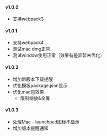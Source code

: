 #### v1.0.0

* 支持webpack3



#### v1.0.1

* 支持webpack4.
* 测试mac dmg正常
* 测试window使用正常（效果有差异暂未优化）



#### v1.0.2

* 增加新版本下载提醒
* 优化模板package.json显示
* 优化mac包效果
  * 限制缩放&全屏

  

#### v1.0.3

* 处理Mac - launchpad图标不显示
* 增加版本提醒通知